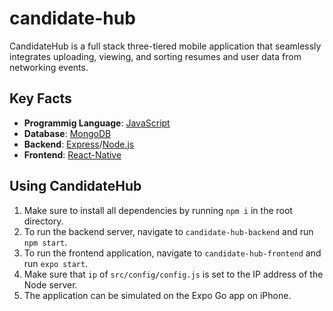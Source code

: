 # candidate-hub
CandidateHub is a full stack three-tiered mobile application that seamlessly integrates uploading, viewing, and sorting resumes and user data from networking events.
## Key Facts
- **Programmig Language**: [JavaScript](https://developer.mozilla.org/en-US/docs/Web/JavaScript)
- **Database**: [MongoDB](https://www.mongodb.com)
- **Backend**: [Express](https://www.npmjs.com/package/express)/[Node.js](https://nodejs.org/en)
- **Frontend**: [React-Native](https://reactnative.dev)
## Using CandidateHub
1. Make sure to install all dependencies by running `npm i` in the root directory.
2. To run the backend server, navigate to `candidate-hub-backend` and run `npm start`.
3. To run the frontend application, navigate to `candidate-hub-frontend` and run `expo start`.
4. Make sure that `ip` of `src/config/config.js` is set to the IP address of the Node server.
5. The application can be simulated on the Expo Go app on iPhone.
